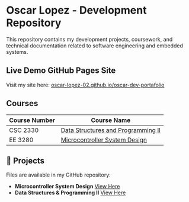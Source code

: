 # Oscar Lopez - Development Repository  

This repository contains my development projects, coursework, and technical documentation related to software engineering and embedded systems.   

##  Live Demo GitHub Pages Site  
Visit my site here: [oscar-lopez-02.github.io/oscar-dev-portafolio](https://oscar-lopez-02.github.io/oscar-dev-portafolio)  

##  Courses  

| Course Number | Course Name |  
|--------------|-------------|  
| CSC 2330 | [Data Structures and Programming II](https://oscar-lopez-02.github.io/oscar-dev-portafolio/Data-Structures-and-Programming-2/Data-Structures-and-Programming-2.html) |  
| EE 3280 | [Microcontroller System Design](https://oscar-lopez-02.github.io/oscar-dev-portafolio/Microcontroller-System-Design/Microcontroller-System-Design.html) |  

## 📂 Projects  
Files are available in my GitHub repository:  

- **Microcontroller System Design**  [View Here](Microcontroller-System-Design/)  
- **Data Structures & Programming II**  [View Here](Data-Structures-and-Programming-2/)  
